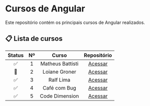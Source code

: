 # Cursos de Angular

Este repositório contém os principais cursos de Angular realizados.

## 📋 Lista de cursos
| Status | Nº    | Curso | Repositório |
| :---:  | :---: | :---: |    :---:    |
| ✅  | 1  | Matheus Battisti | [Acessar](https://github.com/MateusSKV9/angular-courses/tree/main/curso-loiane-groner) |
| 🚧  | 2  | Loiane Groner | [Acessar](https://github.com/MateusSKV9/angular-courses/tree/main/curso-matheus-battisti) |
| ✅  | 3  | Ralf Lima | [Acessar](https://github.com/MateusSKV9/angular-courses/tree/main/curso-ralf-lima) |
| ✅  | 4  | Café com Bug | [Acessar](https://github.com/MateusSKV9/angular-courses/tree/main/curso-cafe-com-bug) |
| ✅  | 5  | Code Dimension | [Acessar](https://github.com/MateusSKV9/angular-courses/tree/main/curso-code-dimension) |
